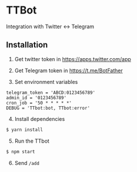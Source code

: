 # TTBot

Integration with Twitter <-> Telegram

## Installation

1. Get twitter token in https://apps.twitter.com/app

2. Get Telegram token in https://t.me/BotFather

3. Set environment variables
```
telegram_token = 'ABCD:0123456789'
admin_id = '0123456789'
cron_job = '50 * * * * *'
DEBUG = 'TTbot:bot, TTbot:error'
```

4. Install dependencies
```bash
$ yarn install
```

5. Run the TTbot
```bash
$ npm start
```

6. Send `/add`
